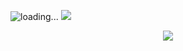 <img
  src="https://cr-ss-service.azurewebsites.net/api/ScreenShot?widget=summary&username=fenilsonani&badges=3&show-avatar=false&style=--header-bg-color:%23000;--border-radius:5px"
     alt="loading..."
/>
<img
  src="https://cr-skills-chart-widget.azurewebsites.net/api/api?username=fenilsonani"
/>


<div align="center">
  <img src="https://profile-counter.glitch.me/fenilsonani/count.svg?"  />
</div>
